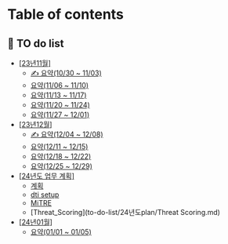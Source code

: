 # Table of contents

## 🏁 TO do list

* [\[23년11월\]](README.md)
  * [✍ 요약(10/30 \~ 11/03)](to-do-list/23-11/10-30-11-03.md)
  * [요약(11/06 \~ 11/10)](to-do-list/23-11/11-06-11-10.md)
  * [요약(11/13 \~ 11/17)](to-do-list/23-11/11-13-11-17.md)
  * [요약(11/20 \~ 11/24)](to-do-list/23-11/11-20-11-24.md)
  * [요약(11/27 \~ 12/01)](to-do-list/23-11/11-27-12-01.md)
* [\[23년12월\]](to-do-list/23-12/README.md)
  * [✍ 요약(12/04 \~ 12/08)](to-do-list/23-12/12-04-12-08.md)
  * [요약(12/11 \~ 12/15)](to-do-list/23-12/12-11-12-15.md)
  * [요약(12/18 \~ 12/22)](to-do-list/23-12/12-18-12-22.md)
  * [요약(12/25 \~ 12/29)](to-do-list/23-12/12-25-12-29.md)
* [\[24년도 업무 계획\]](to-do-list/24/README.md)
  * [계획](to-do-list/24년도plan/24-plan01.md)
  * [dti setup](to-do-list/24년도plan/dti\_setup.md)
  * [MiTRE](to-do-list/24년도plan/MITRE01.md)
  * [Threat_Scoring](to-do-list/24년도plan/Threat Scoring.md)
* [\[24년01월\]](to-do-list/24-01/README.md)
  * [요약(01/01 \~ 01/05)](to-do-list/24-01/01-01-01-05.md)
